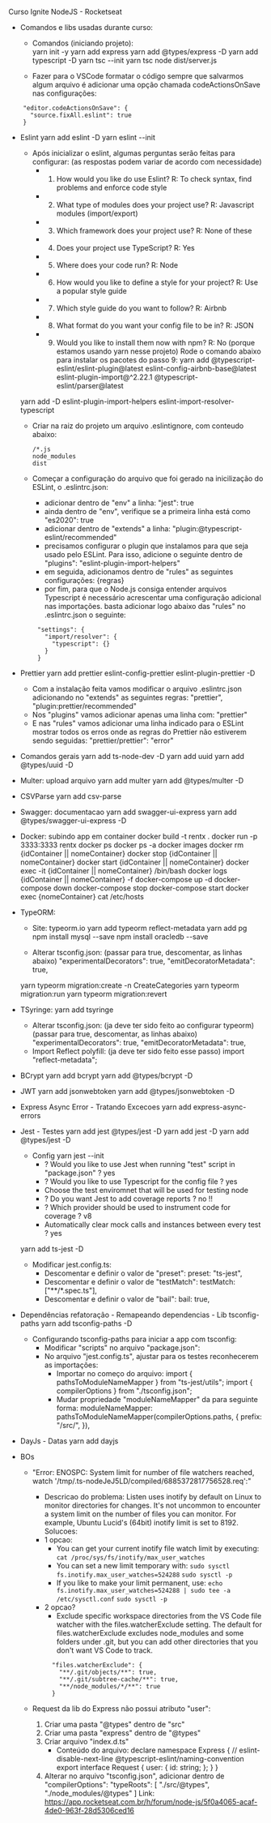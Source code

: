 Curso Ignite NodeJS - Rocketseat

- Comandos e libs usadas durante curso:
  - Comandos (iniciando projeto):  
    yarn init -y
    yarn add express
    yarn add @types/express -D
    yarn add typescript -D
    yarn tsc --init
    yarn tsc
    node dist/server.js

  - Fazer para o VSCode formatar o código sempre que salvarmos algum arquivo é adicionar uma opção chamada codeActionsOnSave nas configurações:
```
    "editor.codeActionsOnSave": {
      "source.fixAll.eslint": true
    }
```

  - Eslint
    yarn add eslint -D
    yarn eslint --init

    - Após inicializar o eslint, algumas perguntas serão feitas para configurar: (as respostas podem variar de acordo com necessidade)
      - 1) How would you like do use Eslint? R: To check syntax, find problems and enforce code style
      - 2) What type of modules does your project use? R: Javascript modules (import/export)
      - 3) Which framework does your project use? R: None of these
      - 4) Does your project use TypeScript? R: Yes
      - 5) Where does your code run? R: Node
      - 6) How would you like to define a style for your project? R: Use a popular style guide
      - 7) Which style guide do you want to follow? R: Airbnb
      - 8) What format do you want your config file to be in? R: JSON
      - 9) Would you like to install them now with npm? R: No (porque estamos usando yarn nesse projeto)
        Rode o comando abaixo para instalar os pacotes do passo 9:
        yarn add @typescript-eslint/eslint-plugin@latest eslint-config-airbnb-base@latest eslint-plugin-import@^2.22.1 @typescript-eslint/parser@latest
  
    yarn add -D eslint-plugin-import-helpers eslint-import-resolver-typescript

    - Criar na raiz do projeto um arquivo .eslintignore, com conteudo abaixo:
      ```
      /*.js
      node_modules
      dist
      ```

    - Começar a configuração do arquivo que foi gerado na inicilização do ESLint, o .eslintrc.json:
      - adicionar dentro de "env" a linha:
        "jest": true
      - ainda dentro de "env", verifique se a primeira linha está como "es2020": true
      - adicionar dentro de "extends" a linha:
        "plugin:@typescript-eslint/recommended"
      - precisamos configurar o plugin que instalamos para que seja usado pelo ESLint. Para isso, adicione o seguinte dentro de "plugins":
        "eslint-plugin-import-helpers"
      - em seguida, adicionamos dentro de "rules" as seguintes configurações:
        {regras}
      - por fim, para que o Node.js consiga entender arquivos Typescript é necessário acrescentar uma configuração adicional nas importações. basta adicionar logo abaixo das "rules" no .eslintrc.json o seguinte:
```
        "settings": {
          "import/resolver": {
            "typescript": {}
          }
        }
```

  - Prettier
    yarn add prettier eslint-config-prettier eslint-plugin-prettier -D
    - Com a instalação feita vamos modificar o arquivo .eslintrc.json adicionando no "extends" as seguintes regras:
      "prettier",
      "plugin:prettier/recommended"
    - Nos "plugins" vamos adicionar apenas uma linha com:
      "prettier"
    - E nas "rules" vamos adicionar uma linha indicado para o ESLint mostrar todos os erros onde as regras do Prettier não estiverem sendo seguidas:
      "prettier/prettier": "error"

  - Comandos gerais
    yarn add ts-node-dev -D
    yarn add uuid
    yarn add @types/uuid -D

  - Multer: upload arquivo
    yarn add multer
    yarn add @types/multer -D

  - CSVParse
    yarn add csv-parse

  - Swagger: documentacao
    yarn add swagger-ui-express
    yarn add @types/swagger-ui-express -D

  - Docker: subindo app em container
    docker build -t rentx .
    docker run -p 3333:3333 rentx
    docker ps
    docker ps -a
    docker images
    docker rm {idContainer || nomeContainer}
    docker stop {idContainer || nomeContainer}
    docker start {idContainer || nomeContainer}
    docker exec -it {idContainer || nomeContainer} /bin/bash
    docker logs {idContainer || nomeContainer} -f
    docker-compose up -d
    docker-compose down
    docker-compose stop
    docker-compose start
    docker exec {nomeContainer} cat /etc/hosts

  - TypeORM: 
    - Site: typeorm.io
      yarn add typeorm reflect-metadata
      yarn add pg
      npm install mysql --save
      npm install oracledb --save

    - Alterar tsconfig.json: (passar para true, descomentar, as linhas abaixo)
      "experimentalDecorators": true,
      "emitDecoratorMetadata": true,

    yarn typeorm migration:create -n CreateCategories
    yarn typeorm migration:run
    yarn typeorm migration:revert

  - TSyringe:
    yarn add tsyringe
    - Alterar tsconfig.json: (ja deve ter sido feito ao configurar typeorm) (passar para true, descomentar, as linhas abaixo)
      "experimentalDecorators": true,
      "emitDecoratorMetadata": true,
    - Import Reflect polyfill: (ja deve ter sido feito esse passo)
      import "reflect-metadata";

  - BCrypt
    yarn add bcrypt
    yarn add @types/bcrypt -D

  - JWT
    yarn add jsonwebtoken
    yarn add @types/jsonwebtoken -D

  - Express Async Error - Tratando Excecoes
    yarn add express-async-errors

  - Jest - Testes
    yarn add jest @types/jest -D
    yarn add jest -D
    yarn add @types/jest -D
    - Config
      yarn jest --init
      - ? Would you like to use Jest when running "test" script in "package.json" ?
        yes
      - ? Would you like to use Typescript for the config file ?
        yes
      - Choose the test enviromnet that will be used for testing
        node
      - ? Do you want Jest to add coverage reports ?
        no !!
      - ? Which provider should be used to instrument code for coverage ?
        v8
      - Automatically clear mock calls and instances between every test ?
        yes

    yarn add ts-jest -D

      - Modificar jest.config.ts:
        - Descomentar e definir o valor de "preset": 
          preset: "ts-jest",
        - Descomentar e definir o valor de "testMatch": 
          testMatch: ["**/*.spec.ts"],
        - Descomentar e definir o valor de "bail": 
          bail: true,

  - Dependências refatoração - Remapeando dependencias - Lib tsconfig-paths
    yarn add tsconfig-paths -D
    - Configurando tsconfig-paths para iniciar a app com tsconfig:
      - Modificar "scripts" no arquivo "package.json":
      - No arquivo "jest.config.ts", ajustar para os testes reconhecerem as importações:
        - Importar no começo do arquivo:
          import { pathsToModuleNameMapper } from "ts-jest/utils";
          import { compilerOptions } from "./tsconfig.json";
        - Mudar propriedade "moduleNameMapper" da para seguinte forma:
          moduleNameMapper: pathsToModuleNameMapper(compilerOptions.paths, {
            prefix: "<rootDir>/src/",
          }),

  - DayJs - Datas
    yarn add dayjs
      
        













- BOs
  - "Error: ENOSPC: System limit for number of file watchers reached, watch '/tmp/.ts-nodeJeJ5LD/compiled/6885372817756528.req':"
    - Descricao do problema: Listen uses inotify by default on Linux to monitor directories for changes. It's not uncommon to encounter a system limit on the number of files you can monitor. For example, Ubuntu Lucid's (64bit) inotify limit is set to 8192.
  Solucoes:
    - 1 opcao:
      - You can get your current inotify file watch limit by executing: ```cat /proc/sys/fs/inotify/max_user_watches```
      - You can set a new limit temporary with:
        ```sudo sysctl fs.inotify.max_user_watches=524288```
        ```sudo sysctl -p ```
      - If you like to make your limit permanent, use:
        ```echo fs.inotify.max_user_watches=524288 | sudo tee -a /etc/sysctl.conf```
        ```sudo sysctl -p ```
    - 2 opcao?
      - Exclude specific workspace directories from the VS Code file watcher with the files.watcherExclude setting. The default for files.watcherExclude excludes node_modules and some folders under .git, but you can add other directories that you don't want VS Code to track.
      ```
        "files.watcherExclude": {
          "**/.git/objects/**": true,
          "**/.git/subtree-cache/**": true,
          "**/node_modules/*/**": true
        }
      ```
  
  - Request da lib do Express não possui atributo "user":
    1) Criar uma pasta "@types" dentro de "src"
    2) Criar uma pasta "express" dentro de "@types"
    3) Criar arquivo "index.d.ts"
        - Conteúdo do arquivo: 
        declare namespace Express {
          // eslint-disable-next-line @typescript-eslint/naming-convention
          export interface Request {
            user: {
              id: string;
            };
          }
        }
    4) Alterar no arquivo "tsconfig.json", adicionar dentro de "compilerOptions":
        "typeRoots": [
          "./src/@types",
          "./node_modules/@types"
        ]
    Link: https://app.rocketseat.com.br/h/forum/node-js/5f0a4065-acaf-4de0-963f-28d5306ced16
